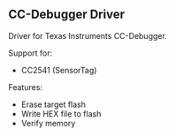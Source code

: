 ## CC-Debugger Driver

Driver for Texas Instruments CC-Debugger.

Support for:
- CC2541 (SensorTag)

Features:
- Erase target flash
- Write HEX file to flash
- Verify memory

